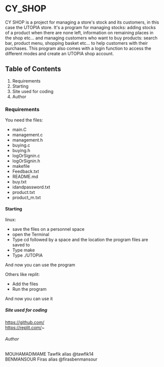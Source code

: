 # CY_SHOP
CY SHOP is a project for managing a store's stock and its customers, in this case the UTOPIA store.
It's a program for managing stocks: adding stocks of a product when there are none left, information on remaining places in the shop etc... and managing customers who want to buy products: search bar, product menu, shopping basket etc... to help customers with their purchases. 
This program also comes with a login function to access the different modes and create an UTOPIA shop account.  
## Table of Contents
1. Requirements
2. Starting
3. Site used for coding
4. Author

### Requirements
You need the files:
- main.C
- management.c
- management.h
- buying.c
- buying.h
- logOrSignin.c
- logOrSignin.h
- makefile
- Feedback.txt
- README.md
- buy.txt
- idandpassword.txt
- product.txt
- product_m.txt


#### Starting
linux: 
- save the files on a personnel space
- open the Terminal
- Type cd followed by a space and the location the program files are saved to
- Type make
- Type ./UTOPIA
 
 And now you can use the program

 Others like replit:
- Add the files
- Run the program  
 
 And now you can use it

##### Site used for coding

 https://github.com/  
 https://replit.com/~

###### Author
MOUHAMADIMAME Tawfik alias @tawfik14  
BENMANSOUR Firas alias @firasbenmansour

